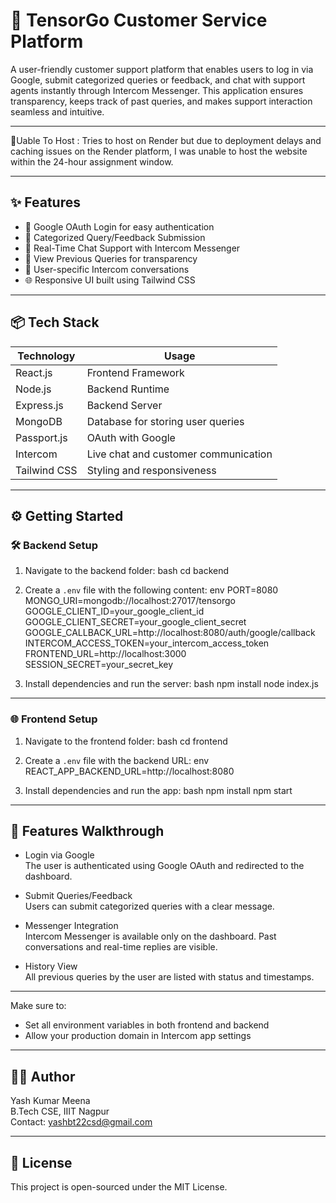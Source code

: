 
# 🧠 TensorGo Customer Service Platform

A user-friendly customer support platform that enables users to log in via Google, submit categorized queries or feedback, and chat with support agents instantly through Intercom Messenger. This application ensures transparency, keeps track of past queries, and makes support interaction seamless and intuitive.

---

🙁Uable To Host : Tries to host on Render but due to deployment delays and caching issues on the Render platform, I was unable to host the website within the 24-hour assignment window.

---

## ✨ Features

- 🔐 Google OAuth Login for easy authentication
- 📝 Categorized Query/Feedback Submission
- 💬 Real-Time Chat Support with Intercom Messenger
- 🧾 View Previous Queries for transparency
- 🎯 User-specific Intercom conversations
- 🌐 Responsive UI built using Tailwind CSS

---

## 📦 Tech Stack

| Technology   | Usage                                  |
|--------------|-----------------------------------------|
| React.js     | Frontend Framework                      |
| Node.js      | Backend Runtime                         |
| Express.js   | Backend Server                          |
| MongoDB      | Database for storing user queries       |
| Passport.js  | OAuth with Google                       |
| Intercom     | Live chat and customer communication    |
| Tailwind CSS | Styling and responsiveness              |

---


## ⚙️ Getting Started

### 🛠 Backend Setup

1. Navigate to the backend folder:
   bash
   cd backend
 

2. Create a `.env` file with the following content:
   env
   PORT=8080
   MONGO_URI=mongodb://localhost:27017/tensorgo
   GOOGLE_CLIENT_ID=your_google_client_id
   GOOGLE_CLIENT_SECRET=your_google_client_secret
   GOOGLE_CALLBACK_URL=http://localhost:8080/auth/google/callback
   INTERCOM_ACCESS_TOKEN=your_intercom_access_token
   FRONTEND_URL=http://localhost:3000
   SESSION_SECRET=your_secret_key
 

3. Install dependencies and run the server:
   bash
   npm install
   node index.js
  

---

### 🌐 Frontend Setup

1. Navigate to the frontend folder:
   bash
   cd frontend
   

2. Create a `.env` file with the backend URL:
   env
   REACT_APP_BACKEND_URL=http://localhost:8080


3. Install dependencies and run the app:
   bash
   npm install
   npm start

---

## 🧪 Features Walkthrough

- Login via Google  
  The user is authenticated using Google OAuth and redirected to the dashboard.

- Submit Queries/Feedback  
  Users can submit categorized queries with a clear message.

- Messenger Integration  
  Intercom Messenger is available only on the dashboard. Past conversations and real-time replies are visible.

- History View  
  All previous queries by the user are listed with status and timestamps.

---

Make sure to:

- Set all environment variables in both frontend and backend
- Allow your production domain in Intercom app settings

---

## 🧑‍💻 Author

Yash Kumar Meena  
B.Tech CSE, IIIT Nagpur  
Contact: yashbt22csd@gmail.com

---

## 📄 License

This project is open-sourced under the MIT License.
